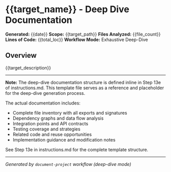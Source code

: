 # {{target_name}} - Deep Dive Documentation

**Generated:** {{date}}
**Scope:** {{target_path}}
**Files Analyzed:** {{file_count}}
**Lines of Code:** {{total_loc}}
**Workflow Mode:** Exhaustive Deep-Dive

## Overview

{{target_description}}

---

**Note:** The deep-dive documentation structure is defined inline in Step 13e of instructions.md.
This template file serves as a reference and placeholder for the deep-dive generation process.

The actual documentation includes:

- Complete file inventory with all exports and signatures
- Dependency graphs and data flow analysis
- Integration points and API contracts
- Testing coverage and strategies
- Related code and reuse opportunities
- Implementation guidance and modification notes

See Step 13e in instructions.md for the complete template structure.

---

_Generated by `document-project` workflow (deep-dive mode)_
